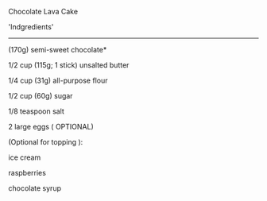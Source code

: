 
Chocolate Lava Cake

'Indgredients'

-----------------------

(170g) semi-sweet chocolate*

1/2 cup (115g; 1 stick) unsalted butter

1/4 cup (31g) all-purpose flour 

1/2 cup (60g) sugar

1/8 teaspoon salt

2 large eggs ( OPTIONAL)

(Optional for topping ):

ice cream

raspberries

chocolate syrup

